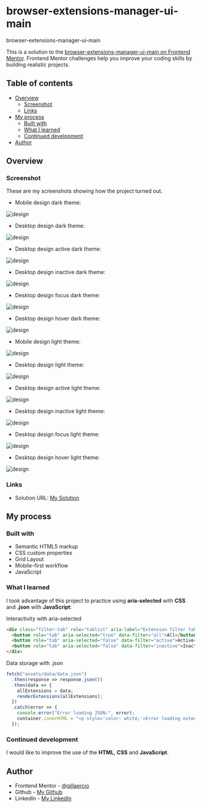 # browser-extensions-manager-ui-main
browser-extensions-manager-ui-main

This is a solution to the [browser-extensions-manager-ui-main on Frontend Mentor](https://www.frontendmentor.io/challenges/browser-extension-manager-ui-yNZnOfsMAp). Frontend Mentor challenges help you improve your coding skills by building realistic projects. 

## Table of contents

- [Overview](#overview)
  - [Screenshot](#screenshot)
  - [Links](#links)
- [My process](#my-process)
  - [Built with](#built-with)
  - [What I learned](#what-i-learned)
  - [Continued development](#continued-development)
- [Author](#author)

## Overview

### Screenshot

These are my screenshots showing how the project turned out.

- Mobile design dark theme:

![design](./assets/images/screenshot-mobile-design-dark.png)

- Desktop design dark theme:

![design](./assets/images/screenshot-desktop-design-dark.png)

- Desktop design active dark theme:

![design](./assets/images/screenshot-desktop-design-dark-active.png)

- Desktop design inactive dark theme:

![design](./assets/images/screenshot-desktop-design-dark-inactive.png)

- Desktop design focus dark theme:

![design](./assets/images/screenshot-desktop-design-dark-focus.png)

- Desktop design hover dark theme:

![design](./assets/images/screenshot-desktop-design-dark-hover.png)

- Mobile design light theme:

![design](./assets/images/screenshot-mobile-design-light.png)

- Desktop design light theme:

![design](./assets/images/screenshot-desktop-design-light.png)

- Desktop design active light theme:

![design](./assets/images/screenshot-desktop-design-light-active.png)

- Desktop design inactive light theme:

![design](./assets/images/screenshot-desktop-design-light-inactive.png)

- Desktop design focus light theme:

![design](./assets/images/screenshot-desktop-design-light-focus.png)

- Desktop design hover light theme:

![design](./assets/images/screenshot-desktop-design-light-hover.png)

### Links

- Solution URL: [My Solution](https://github.com/gillaercio/base-apparel-coming-soon-master)

## My process

### Built with

- Semantic HTML5 markup
- CSS custom properties
- Grid Layout
- Mobile-first workflow
- JavaScript

### What I learned

I took advantage of this project to practice using **aria-selected** with **CSS** and **.json** with **JavaScript**:

Interactivity with aria-selected

```html
<div class="filter-tab" role="tablist" aria-label="Extension filter tabs">
  <button role="tab" aria-selected="true" data-filter="all">All</button>
  <button role="tab" aria-selected="false" data-filter="active">Active</button>
  <button role="tab" aria-selected="false" data-filter="inactive">Inactive</button>
</div>
```

Data storage with .json

```js
fetch("assets/data/data.json")
  .then(response => response.json())
  .then(data => {
    allExtensions = data;
    renderExtensions(allExtensions);
  })
  .catch(error => {
    console.error("Error loading JSON:", error);
    container.innerHTML = "<p style='color: white;'>Error loading extensions.</p>";
  });
```

### Continued development

I would like to improve the use of the **HTML**, **CSS** and **JavaScript**.

## Author

- Frontend Mentor - [@gillaercio](https://www.frontendmentor.io/profile/gillaercio)
- Github - [My Github](https://github.com/gillaercio)
- LinkedIn - [My LinkedIn](https://www.linkedin.com/in/gildman-la%C3%A9rcio/)